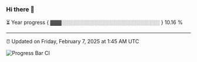 ### Hi there 👋

⏳ Year progress { ▓▓▓░░░░░░░░░░░░░░░░░░░░░░░░░░░ } 10.16 %

---

⏰ Updated on Friday, February 7, 2025 at 1:45 AM UTC

![Progress Bar CI](https://github.com/arthurbuhl/arthurbuhl/workflows/Progress%20Bar%20CI/badge.svg)
